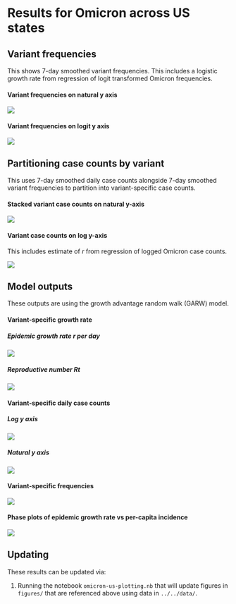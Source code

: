 # Results for Omicron across US states

## Variant frequencies

This shows 7-day smoothed variant frequencies. This includes a logistic growth rate from regression of logit transformed Omicron frequencies.

#### Variant frequencies on natural y axis

![](figures/omicron-us_logistic-growth-natural-axis.png)

#### Variant frequencies on logit y axis

![](figures/omicron-us_logistic-growth-transformed-axis.png)

## Partitioning case counts by variant

This uses 7-day smoothed daily case counts alongside 7-day smoothed variant frequencies to partition into variant-specific case counts.

#### Stacked variant case counts on natural y-axis

![](figures/omicron-us_partitioned-cases.png)

#### Variant case counts on log y-axis

This includes estimate of _r_ from regression of logged Omicron case counts.

![](figures/omicron-us_partitioned-log-cases.png)

## Model outputs

These outputs are using the growth advantage random walk (GARW) model.

#### Variant-specific growth rate

##### Epidemic growth rate _r_ per day

![](figures/omicron-us_variant-little-r.png)

##### Reproductive number _Rt_

![](figures/omicron-us_variant-rt.png)

#### Variant-specific daily case counts

##### Log y axis

![](figures/omicron-us_variant-estimated-log-cases.png)

##### Natural y axis

![](figures/omicron-us_variant-estimated-cases.png)

#### Variant-specific frequencies

![](figures/omicron-us_variant-estimated-frequency.png)

#### Phase plots of epidemic growth rate vs per-capita incidence

![](figures/omicron-us_variant-cases-vs-rt.png)

## Updating

These results can be updated via:

1. Running the notebook `omicron-us-plotting.nb` that will update figures in `figures/` that are referenced above using data in `../../data/`.
